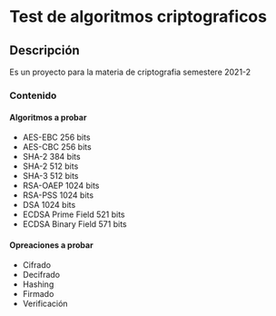 # Test de algoritmos criptograficos
## Descripción
Es un proyecto para la materia de criptografia semestere 2021-2
### Contenido 
#### Algoritmos a probar 
* AES-EBC 256 bits
* AES-CBC 256 bits
* SHA-2 384 bits
* SHA-2 512 bits
* SHA-3 512 bits
* RSA-OAEP 1024 bits
* RSA-PSS 1024 bits
* DSA 1024 bits
* ECDSA Prime Field 521 bits
* ECDSA Binary Field 571 bits
#### Opreaciones a probar
* Cifrado
* Decifrado
* Hashing
* Firmado
* Verificación

